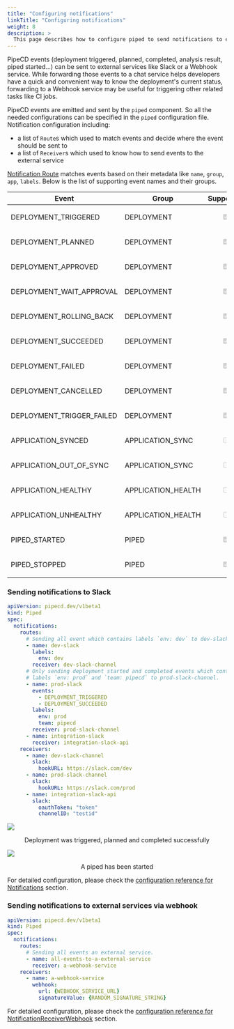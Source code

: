 ```yaml
---
title: "Configuring notifications"
linkTitle: "Configuring notifications"
weight: 8
description: >
  This page describes how to configure piped to send notifications to external services.
---
```


PipeCD events (deployment triggered, planned, completed, analysis result, piped started...) can be sent to external services like Slack or a Webhook service. While forwarding those events to a chat service helps developers have a quick and convenient way to know the deployment's current status, forwarding to a Webhook service may be useful for triggering other related tasks like CI jobs.

PipeCD events are emitted and sent by the `piped` component. So all the needed configurations can be specified in the `piped` configuration file.
Notification configuration including:
- a list of `Route`s which used to match events and decide where the event should be sent to
- a list of `Receiver`s which used to know how to send events to the external service

[Notification Route](../configuration-reference/#notificationroute) matches events based on their metadata like `name`, `group`, `app`, `labels`.
Below is the list of supporting event names and their groups.

| Event | Group | Supported |
|-|-|-|
| DEPLOYMENT_TRIGGERED | DEPLOYMENT | <p style="text-align: center;"><input type="checkbox" checked disabled></p> |
| DEPLOYMENT_PLANNED | DEPLOYMENT | <p style="text-align: center;"><input type="checkbox" checked disabled></p> |
| DEPLOYMENT_APPROVED | DEPLOYMENT | <p style="text-align: center;"><input type="checkbox" checked disabled></p> |
| DEPLOYMENT_WAIT_APPROVAL | DEPLOYMENT | <p style="text-align: center;"><input type="checkbox" checked disabled></p> |
| DEPLOYMENT_ROLLING_BACK | DEPLOYMENT | <p style="text-align: center;"><input type="checkbox" checked disabled></p> |
| DEPLOYMENT_SUCCEEDED | DEPLOYMENT | <p style="text-align: center;"><input type="checkbox" checked disabled></p> |
| DEPLOYMENT_FAILED | DEPLOYMENT | <p style="text-align: center;"><input type="checkbox" checked disabled></p> |
| DEPLOYMENT_CANCELLED | DEPLOYMENT | <p style="text-align: center;"><input type="checkbox" checked disabled></p> |
| DEPLOYMENT_TRIGGER_FAILED | DEPLOYMENT | <p style="text-align: center;"><input type="checkbox" checked disabled></p> |
| APPLICATION_SYNCED | APPLICATION_SYNC | <p style="text-align: center;"><input type="checkbox" disabled></p> |
| APPLICATION_OUT_OF_SYNC | APPLICATION_SYNC | <p style="text-align: center;"><input type="checkbox" disabled></p> |
| APPLICATION_HEALTHY | APPLICATION_HEALTH | <p style="text-align: center;"><input type="checkbox" disabled></p> |
| APPLICATION_UNHEALTHY | APPLICATION_HEALTH | <p style="text-align: center;"><input type="checkbox" disabled></p> |
| PIPED_STARTED | PIPED | <p style="text-align: center;"><input type="checkbox" checked  disabled></p> |
| PIPED_STOPPED | PIPED | <p style="text-align: center;"><input type="checkbox" checked disabled></p> |

### Sending notifications to Slack

``` yaml
apiVersion: pipecd.dev/v1beta1
kind: Piped
spec:
  notifications:
    routes:
      # Sending all event which contains labels `env: dev` to dev-slack-channel.
      - name: dev-slack
        labels:
          env: dev
        receiver: dev-slack-channel
      # Only sending deployment started and completed events which contains
      # labels `env: prod` and `team: pipecd` to prod-slack-channel.
      - name: prod-slack
        events:
          - DEPLOYMENT_TRIGGERED
          - DEPLOYMENT_SUCCEEDED
        labels:
          env: prod
          team: pipecd
        receiver: prod-slack-channel
      - name: integration-slack
        receiver: integration-slack-api
    receivers:
      - name: dev-slack-channel
        slack:
          hookURL: https://slack.com/dev
      - name: prod-slack-channel
        slack:
          hookURL: https://slack.com/prod
      - name: integration-slack-api
        slack:
          oauthToken: "token"
          channelID: "testid"
```


![](/images/slack-notification-deployment.png)
<p style="text-align: center;">
Deployment was triggered, planned and completed successfully
</p>

![](/images/slack-notification-piped-started.png)
<p style="text-align: center;">
A piped has been started
</p>


For detailed configuration, please check the [configuration reference for Notifications](../configuration-reference/#notifications) section.

### Sending notifications to external services via webhook

``` yaml
apiVersion: pipecd.dev/v1beta1
kind: Piped
spec:
  notifications:
    routes:
      # Sending all events an external service.
      - name: all-events-to-a-external-service
        receiver: a-webhook-service
    receivers:
      - name: a-webhook-service
        webhook:
          url: {WEBHOOK_SERVICE_URL}
          signatureValue: {RANDOM_SIGNATURE_STRING}
```

For detailed configuration, please check the [configuration reference for NotificationReceiverWebhook](../configuration-reference/#notificationreceiverwebhook) section.
